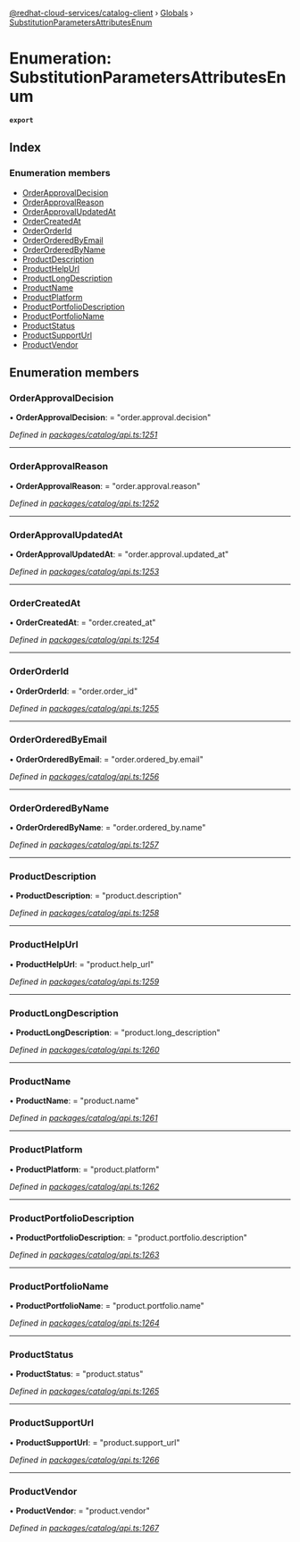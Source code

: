 [@redhat-cloud-services/catalog-client](../README.md) › [Globals](../globals.md) › [SubstitutionParametersAttributesEnum](substitutionparametersattributesenum.md)

# Enumeration: SubstitutionParametersAttributesEnum

**`export`** 

## Index

### Enumeration members

* [OrderApprovalDecision](substitutionparametersattributesenum.md#orderapprovaldecision)
* [OrderApprovalReason](substitutionparametersattributesenum.md#orderapprovalreason)
* [OrderApprovalUpdatedAt](substitutionparametersattributesenum.md#orderapprovalupdatedat)
* [OrderCreatedAt](substitutionparametersattributesenum.md#ordercreatedat)
* [OrderOrderId](substitutionparametersattributesenum.md#orderorderid)
* [OrderOrderedByEmail](substitutionparametersattributesenum.md#orderorderedbyemail)
* [OrderOrderedByName](substitutionparametersattributesenum.md#orderorderedbyname)
* [ProductDescription](substitutionparametersattributesenum.md#productdescription)
* [ProductHelpUrl](substitutionparametersattributesenum.md#producthelpurl)
* [ProductLongDescription](substitutionparametersattributesenum.md#productlongdescription)
* [ProductName](substitutionparametersattributesenum.md#productname)
* [ProductPlatform](substitutionparametersattributesenum.md#productplatform)
* [ProductPortfolioDescription](substitutionparametersattributesenum.md#productportfoliodescription)
* [ProductPortfolioName](substitutionparametersattributesenum.md#productportfolioname)
* [ProductStatus](substitutionparametersattributesenum.md#productstatus)
* [ProductSupportUrl](substitutionparametersattributesenum.md#productsupporturl)
* [ProductVendor](substitutionparametersattributesenum.md#productvendor)

## Enumeration members

###  OrderApprovalDecision

• **OrderApprovalDecision**: = "order.approval.decision"

*Defined in [packages/catalog/api.ts:1251](https://github.com/RedHatInsights/javascript-clients/blob/master/packages/catalog/api.ts#L1251)*

___

###  OrderApprovalReason

• **OrderApprovalReason**: = "order.approval.reason"

*Defined in [packages/catalog/api.ts:1252](https://github.com/RedHatInsights/javascript-clients/blob/master/packages/catalog/api.ts#L1252)*

___

###  OrderApprovalUpdatedAt

• **OrderApprovalUpdatedAt**: = "order.approval.updated_at"

*Defined in [packages/catalog/api.ts:1253](https://github.com/RedHatInsights/javascript-clients/blob/master/packages/catalog/api.ts#L1253)*

___

###  OrderCreatedAt

• **OrderCreatedAt**: = "order.created_at"

*Defined in [packages/catalog/api.ts:1254](https://github.com/RedHatInsights/javascript-clients/blob/master/packages/catalog/api.ts#L1254)*

___

###  OrderOrderId

• **OrderOrderId**: = "order.order_id"

*Defined in [packages/catalog/api.ts:1255](https://github.com/RedHatInsights/javascript-clients/blob/master/packages/catalog/api.ts#L1255)*

___

###  OrderOrderedByEmail

• **OrderOrderedByEmail**: = "order.ordered_by.email"

*Defined in [packages/catalog/api.ts:1256](https://github.com/RedHatInsights/javascript-clients/blob/master/packages/catalog/api.ts#L1256)*

___

###  OrderOrderedByName

• **OrderOrderedByName**: = "order.ordered_by.name"

*Defined in [packages/catalog/api.ts:1257](https://github.com/RedHatInsights/javascript-clients/blob/master/packages/catalog/api.ts#L1257)*

___

###  ProductDescription

• **ProductDescription**: = "product.description"

*Defined in [packages/catalog/api.ts:1258](https://github.com/RedHatInsights/javascript-clients/blob/master/packages/catalog/api.ts#L1258)*

___

###  ProductHelpUrl

• **ProductHelpUrl**: = "product.help_url"

*Defined in [packages/catalog/api.ts:1259](https://github.com/RedHatInsights/javascript-clients/blob/master/packages/catalog/api.ts#L1259)*

___

###  ProductLongDescription

• **ProductLongDescription**: = "product.long_description"

*Defined in [packages/catalog/api.ts:1260](https://github.com/RedHatInsights/javascript-clients/blob/master/packages/catalog/api.ts#L1260)*

___

###  ProductName

• **ProductName**: = "product.name"

*Defined in [packages/catalog/api.ts:1261](https://github.com/RedHatInsights/javascript-clients/blob/master/packages/catalog/api.ts#L1261)*

___

###  ProductPlatform

• **ProductPlatform**: = "product.platform"

*Defined in [packages/catalog/api.ts:1262](https://github.com/RedHatInsights/javascript-clients/blob/master/packages/catalog/api.ts#L1262)*

___

###  ProductPortfolioDescription

• **ProductPortfolioDescription**: = "product.portfolio.description"

*Defined in [packages/catalog/api.ts:1263](https://github.com/RedHatInsights/javascript-clients/blob/master/packages/catalog/api.ts#L1263)*

___

###  ProductPortfolioName

• **ProductPortfolioName**: = "product.portfolio.name"

*Defined in [packages/catalog/api.ts:1264](https://github.com/RedHatInsights/javascript-clients/blob/master/packages/catalog/api.ts#L1264)*

___

###  ProductStatus

• **ProductStatus**: = "product.status"

*Defined in [packages/catalog/api.ts:1265](https://github.com/RedHatInsights/javascript-clients/blob/master/packages/catalog/api.ts#L1265)*

___

###  ProductSupportUrl

• **ProductSupportUrl**: = "product.support_url"

*Defined in [packages/catalog/api.ts:1266](https://github.com/RedHatInsights/javascript-clients/blob/master/packages/catalog/api.ts#L1266)*

___

###  ProductVendor

• **ProductVendor**: = "product.vendor"

*Defined in [packages/catalog/api.ts:1267](https://github.com/RedHatInsights/javascript-clients/blob/master/packages/catalog/api.ts#L1267)*
